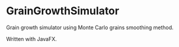 # GrainGrowthSimulator
Grain growth simulator using Monte Carlo grains smoothing method.

Written with JavaFX.
